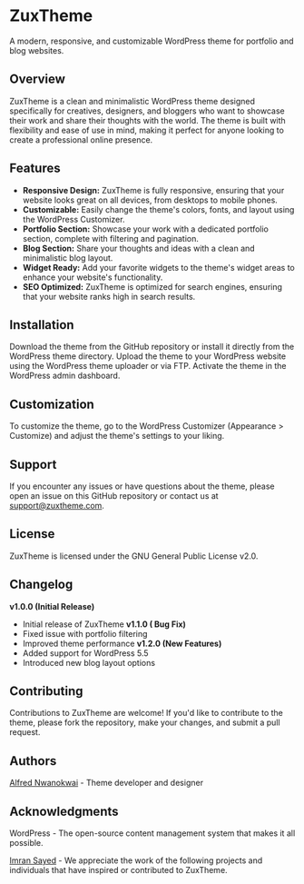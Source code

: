 # ZuxTheme

A modern, responsive, and customizable WordPress theme for portfolio and blog websites.

## Overview

ZuxTheme is a clean and minimalistic WordPress theme designed specifically for creatives, designers, and bloggers who want to showcase their work and share their thoughts with the world. The theme is built with flexibility and ease of use in mind, making it perfect for anyone looking to create a professional online presence.

## Features

- **Responsive Design:** ZuxTheme is fully responsive, ensuring that your website looks great on all devices, from desktops to mobile phones.
- **Customizable:** Easily change the theme's colors, fonts, and layout using the WordPress Customizer.
- **Portfolio Section:** Showcase your work with a dedicated portfolio section, complete with filtering and pagination.
- **Blog Section:** Share your thoughts and ideas with a clean and minimalistic blog layout.
- **Widget Ready:** Add your favorite widgets to the theme's widget areas to enhance your website's functionality.
- **SEO Optimized:** ZuxTheme is optimized for search engines, ensuring that your website ranks high in search results.

## Installation

Download the theme from the GitHub repository or install it directly from the WordPress theme directory.
Upload the theme to your WordPress website using the WordPress theme uploader or via FTP.
Activate the theme in the WordPress admin dashboard.

## Customization
To customize the theme, go to the WordPress Customizer (Appearance > Customize) and adjust the theme's settings to your liking.

## Support

If you encounter any issues or have questions about the theme, please open an issue on this GitHub repository or contact us at support@zuxtheme.com.

## License

ZuxTheme is licensed under the GNU General Public License v2.0.

## Changelog

**v1.0.0 (Initial Release)**
 - Initial release of ZuxTheme
**v1.1.0 ( Bug Fix)**
- Fixed issue with portfolio filtering
- Improved theme performance
**v1.2.0 (New Features)**
- Added support for WordPress 5.5
- Introduced new blog layout options

## Contributing

Contributions to ZuxTheme are welcome! If you'd like to contribute to the theme, please fork the repository, make your changes, and submit a pull request.

## Authors

[Alfred Nwanokwai](https://wwww.x.com/zuxcode) - Theme developer and designer

## Acknowledgments

WordPress - The open-source content management system that makes it all possible.

[Imran Sayed](https://codeytek.com/course/advanced-wordpress-theme-development-course/) - We appreciate the work of the following projects and individuals that have inspired or contributed to ZuxTheme.